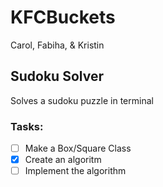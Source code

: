 # KFCBuckets
Carol, Fabiha, &amp; Kristin

## Sudoku Solver
Solves a sudoku puzzle in terminal

### Tasks:
- [ ] Make a Box/Square Class
- [x] Create an algoritm
- [ ] Implement the algorithm
